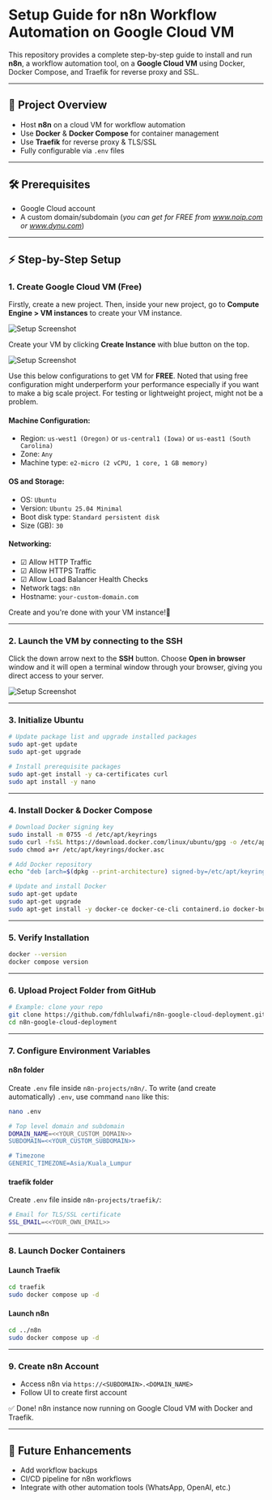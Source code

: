 # Setup Guide for n8n Workflow Automation on Google Cloud VM

This repository provides a complete step-by-step guide to install and run **n8n**, a workflow automation tool, on a **Google Cloud VM** using Docker, Docker Compose, and Traefik for reverse proxy and SSL.

---

## 🚀 Project Overview
- Host **n8n** on a cloud VM for workflow automation  
- Use **Docker** & **Docker Compose** for container management  
- Use **Traefik** for reverse proxy & TLS/SSL  
- Fully configurable via `.env` files  

---

## 🛠️ Prerequisites
- Google Cloud account
- A custom domain/subdomain (_you can get for FREE from www.noip.com or www.dynu.com_)

---

## ⚡ Step-by-Step Setup

### 1. Create Google Cloud VM (Free)

Firstly, create a new project. Then, inside your new project, go to **Compute Engine > VM instances** to create your VM instance.

![Setup Screenshot](./images/Setup1.png)

Create your VM by clicking **Create Instance** with blue button on the top.

![Setup Screenshot](./images/Setup2.png)

Use this below configurations to get VM for **FREE**. Noted that using free configuration might underperform your performance especially if you want to make a big scale project. For testing or lightweight project, might not be a problem.

#### Machine Configuration:
- Region: `us-west1 (Oregon)` or `us-central1 (Iowa)` or `us-east1 (South Carolina)`
- Zone: `Any`
- Machine type: `e2-micro (2 vCPU, 1 core, 1 GB memory)`

#### OS and Storage:
- OS: `Ubuntu`
- Version: `Ubuntu 25.04 Minimal`
- Boot disk type: `Standard persistent disk`
- Size (GB): `30`

#### Networking:
- ☑ Allow HTTP Traffic
- ☑ Allow HTTPS Traffic
- ☑ Allow Load Balancer Health Checks
- Network tags: `n8n`
- Hostname: `your-custom-domain.com`

Create and you're done with your VM instance!🤗

---

### 2. Launch the VM by connecting to the SSH

Click the down arrow next to the **SSH** button. Choose **Open in browser** window and it will open a terminal window through your browser, giving you direct access to your server.

![Setup Screenshot](./images/Setup3.png)

---

### 3. Initialize Ubuntu

```bash
# Update package list and upgrade installed packages
sudo apt-get update
sudo apt-get upgrade

# Install prerequisite packages
sudo apt-get install -y ca-certificates curl
sudo apt install -y nano
```

---

### 4. Install Docker & Docker Compose

```bash
# Download Docker signing key
sudo install -m 0755 -d /etc/apt/keyrings
sudo curl -fsSL https://download.docker.com/linux/ubuntu/gpg -o /etc/apt/keyrings/docker.asc
sudo chmod a+r /etc/apt/keyrings/docker.asc

# Add Docker repository
echo "deb [arch=$(dpkg --print-architecture) signed-by=/etc/apt/keyrings/docker.asc] https://download.docker.com/linux/ubuntu $(. /etc/os-release && echo "${UBUNTU_CODENAME:-$VERSION_CODENAME}") stable" | sudo tee /etc/apt/sources.list.d/docker.list > /dev/null

# Update and install Docker
sudo apt-get update
sudo apt-get upgrade
sudo apt-get install -y docker-ce docker-ce-cli containerd.io docker-buildx-plugin docker-compose-plugin
```

---

### 5. Verify Installation

```bash
docker --version
docker compose version
```

---

### 6. Upload Project Folder from GitHub

```bash
# Example: clone your repo
git clone https://github.com/fdhlulwafi/n8n-google-cloud-deployment.git
cd n8n-google-cloud-deployment
```

---

### 7. Configure Environment Variables

#### n8n folder

Create `.env` file inside `n8n-projects/n8n/`. To write (and create automatically) `.env`, use command `nano` like this:

```bash
nano .env
```

```bash
# Top level domain and subdomain
DOMAIN_NAME=<<YOUR_CUSTOM_DOMAIN>>
SUBDOMAIN=<<YOUR_CUSTOM_SUBDOMAIN>>

# Timezone
GENERIC_TIMEZONE=Asia/Kuala_Lumpur
```

#### traefik folder

Create `.env` file inside `n8n-projects/traefik/`:

```bash
# Email for TLS/SSL certificate
SSL_EMAIL=<<YOUR_OWN_EMAIL>>
```

---

### 8. Launch Docker Containers

#### Launch Traefik

```bash
cd traefik
sudo docker compose up -d
```

#### Launch n8n

```bash
cd ../n8n
sudo docker compose up -d
```

---

### 9. Create n8n Account

- Access n8n via `https://<SUBDOMAIN>.<DOMAIN_NAME>`
- Follow UI to create first account

✅ Done! n8n instance now running on Google Cloud VM with Docker and Traefik.

---

## 🔮 Future Enhancements

- Add workflow backups
- CI/CD pipeline for n8n workflows
- Integrate with other automation tools (WhatsApp, OpenAI, etc.)
